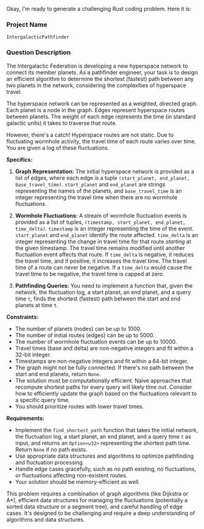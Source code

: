 Okay, I'm ready to generate a challenging Rust coding problem. Here it is:

### Project Name

`IntergalacticPathfinder`

### Question Description

The Intergalactic Federation is developing a new hyperspace network to connect its member planets. As a pathfinder engineer, your task is to design an efficient algorithm to determine the shortest (fastest) path between any two planets in the network, considering the complexities of hyperspace travel.

The hyperspace network can be represented as a weighted, directed graph. Each planet is a node in the graph. Edges represent hyperspace routes between planets. The weight of each edge represents the time (in standard galactic units) it takes to traverse that route.

However, there's a catch! Hyperspace routes are not static. Due to fluctuating wormhole activity, the travel time of each route varies over time. You are given a log of these fluctuations.

**Specifics:**

1.  **Graph Representation:** The initial hyperspace network is provided as a list of edges, where each edge is a tuple `(start_planet, end_planet, base_travel_time)`. `start_planet` and `end_planet` are strings representing the names of the planets, and `base_travel_time` is an integer representing the travel time when there are no wormhole fluctuations.

2.  **Wormhole Fluctuations:** A stream of wormhole fluctuation events is provided as a list of tuples, `(timestamp, start_planet, end_planet, time_delta)`. `timestamp` is an integer representing the time of the event. `start_planet` and `end_planet` identify the route affected. `time_delta` is an integer representing the change in travel time for that route *starting* at the given timestamp. The travel time remains modified until another fluctuation event affects that route. If `time_delta` is negative, it reduces the travel time, and if positive, it increases the travel time. The travel time of a route can never be negative. If a `time_delta` would cause the travel time to be negative, the travel time is capped at zero.

3.  **Pathfinding Queries:** You need to implement a function that, given the network, the fluctuation log, a start planet, an end planet, and a query time `t`, finds the shortest (fastest) path between the start and end planets at time `t`.

**Constraints:**

*   The number of planets (nodes) can be up to 1000.
*   The number of initial routes (edges) can be up to 5000.
*   The number of wormhole fluctuation events can be up to 10000.
*   Travel times (base and delta) are non-negative integers and fit within a 32-bit integer.
*   Timestamps are non-negative integers and fit within a 64-bit integer.
*   The graph might not be fully connected. If there's no path between the start and end planets, return `None`.
*   The solution must be computationally efficient. Naive approaches that recompute shortest paths for every query will likely time out. Consider how to efficiently update the graph based on the fluctuations relevant to a specific query time.
*   You should prioritize routes with lower travel times.

**Requirements:**

*   Implement the `find_shortest_path` function that takes the initial network, the fluctuation log, a start planet, an end planet, and a query time `t` as input, and returns an `Option<u32>` representing the shortest path time. Return `None` if no path exists.
*   Use appropriate data structures and algorithms to optimize pathfinding and fluctuation processing.
*   Handle edge cases gracefully, such as no path existing, no fluctuations, or fluctuations affecting non-existent routes.
*   Your solution should be memory-efficient as well.

This problem requires a combination of graph algorithms (like Dijkstra or A*), efficient data structures for managing the fluctuations (potentially a sorted data structure or a segment tree), and careful handling of edge cases. It's designed to be challenging and require a deep understanding of algorithms and data structures.
